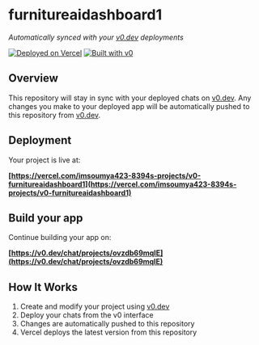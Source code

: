 # furnitureaidashboard1

*Automatically synced with your [v0.dev](https://v0.dev) deployments*

[![Deployed on Vercel](https://img.shields.io/badge/Deployed%20on-Vercel-black?style=for-the-badge&logo=vercel)](https://vercel.com/imsoumya423-8394s-projects/v0-furnitureaidashboard1)
[![Built with v0](https://img.shields.io/badge/Built%20with-v0.dev-black?style=for-the-badge)](https://v0.dev/chat/projects/ovzdb69mqlE)

## Overview

This repository will stay in sync with your deployed chats on [v0.dev](https://v0.dev).
Any changes you make to your deployed app will be automatically pushed to this repository from [v0.dev](https://v0.dev).

## Deployment

Your project is live at:

**[https://vercel.com/imsoumya423-8394s-projects/v0-furnitureaidashboard1](https://vercel.com/imsoumya423-8394s-projects/v0-furnitureaidashboard1)**

## Build your app

Continue building your app on:

**[https://v0.dev/chat/projects/ovzdb69mqlE](https://v0.dev/chat/projects/ovzdb69mqlE)**

## How It Works

1. Create and modify your project using [v0.dev](https://v0.dev)
2. Deploy your chats from the v0 interface
3. Changes are automatically pushed to this repository
4. Vercel deploys the latest version from this repository
